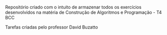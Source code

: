 Repositório criado com o intuito de armazenar todos os exercícios desenvolvidos na matéria de Construção de Algoritmos e Programação - T4 BCC

Tarefas criadas pelo professor David Buzatto